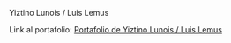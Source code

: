 Yiztino Lunois / Luis Lemus

Link al portafolio: [Portafolio de Yiztino Lunois / Luis Lemus](https://yiztino.github.io/Portfolio/)